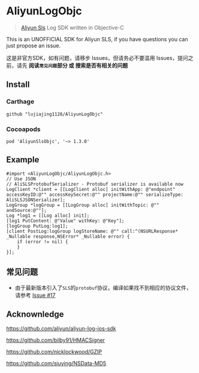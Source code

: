 # AliyunLogObjc

> [Aliyun Sls](https://www.aliyun.com/product/sls) Log SDK written in Objective-C

This is an UNOFFICIAL SDK for Aliyun SLS, if you have questions you can just propose an issue.

这是非官方SDK，如有问题，请移步 Issues，但请务必不要滥用 Issues，提问之前，请先 **阅读`常见问题`部分 或 搜索是否有相关的问题**

## Install

### Carthage

```
github "lujiajing1126/AliyunLogObjc"
```

### Cocoapods

```
pod 'AliyunSlsObjc', '~> 1.3.0'
```

## Example

```objc
#import <AliyunLogObjc/AliyunLogObjc.h>
// Use JSON
// AliSLSProtobufSerializer - Protobuf serializer is available now
LogClient *client = [[LogClient alloc] initWithApp: @"endpoint" accessKeyID:@"" accessKeySecret:@"" projectName:@"" serializeType: AliSLSJSONSerializer];
LogGroup *logGroup = [[LogGroup alloc] initWithTopic: @"" andSource:@""];
Log *log1 = [[Log alloc] init];
[log1 PutContent: @"Value" withKey: @"Key"];
[logGroup PutLog:log1];
[client PostLog:logGroup logStoreName: @"" call:^(NSURLResponse* _Nullable response,NSError* _Nullable error) {
	if (error != nil) {
	}
}];

```

## 常见问题

  - 由于最新版本引入了`SLS`的`protobuf`协议，编译如果找不到相应的协议文件，
请参考 [Issue #17](https://github.com/zardhuang/AliyunLogObjc/issues/17)

## Acknownledge

https://github.com/aliyun/aliyun-log-ios-sdk

https://github.com/bilby91/HMACSigner

https://github.com/nicklockwood/GZIP

https://github.com/siuying/NSData-MD5
